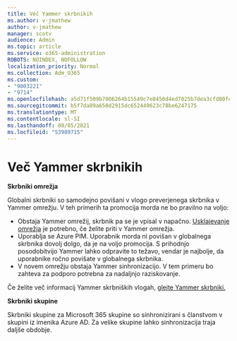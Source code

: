 ```yaml
---
title: Več Yammer skrbnikih
ms.author: v-jmathew
author: v-jmathew
manager: scotv
audience: Admin
ms.topic: article
ms.service: o365-administration
ROBOTS: NOINDEX, NOFOLLOW
localization_priority: Normal
ms.collection: Adm_O365
ms.custom:
- "9003221"
- "9714"
ms.openlocfilehash: a5d71f509b7006264b15549c7e8450d4ed7025b7dea3cfd80fe6f0fdf50b0b9c
ms.sourcegitcommit: b5f7da89a650d2915dc652449623c78be6247175
ms.translationtype: MT
ms.contentlocale: sl-SI
ms.lasthandoff: 08/05/2021
ms.locfileid: "53989715"
---
```

# <a name="about-yammer-admins"></a>Več Yammer skrbnikih

**Skrbniki omrežja**

Globalni skrbniki so samodejno povišani v vlogo preverjenega skrbnika v Yammer omrežju. V teh primerih ta promocija morda ne bo pravilno na voljo:

- Obstaja Yammer omrežij, skrbnik pa se je vpisal v napačno. [Usklajevanje omrežja](https://docs.microsoft.com/yammer/configure-your-yammer-network/consolidate-multiple-yammer-networks) je potrebno, če želite priti v Yammer omrežja.
- Uporablja se Azure PIM. Uporabnik morda ni povišan v globalnega skrbnika dovolj dolgo, da je na voljo promocija. S prihodnjo posodobitvijo Yammer lahko odpravite to težavo, vendar je najbolje, da uporabnike ročno povišate v globalnega skrbnika.
- V novem omrežju obstaja Yammer sinhronizacijo. V tem primeru bo zahteva za podporo potrebna za nadaljnjo raziskovanje.

Če želite več informacij Yammer skrbniških vlogah, [glejte Yammer skrbniki.](https://docs.microsoft.com/yammer/manage-yammer-users/manage-yammer-admins)

**Skrbniki skupine**

Skrbniki skupine za Microsoft 365 skupine so sinhronizirani s članstvom v skupini iz imenika Azure AD. Za velike skupine lahko sinhronizacija traja daljše obdobje.
